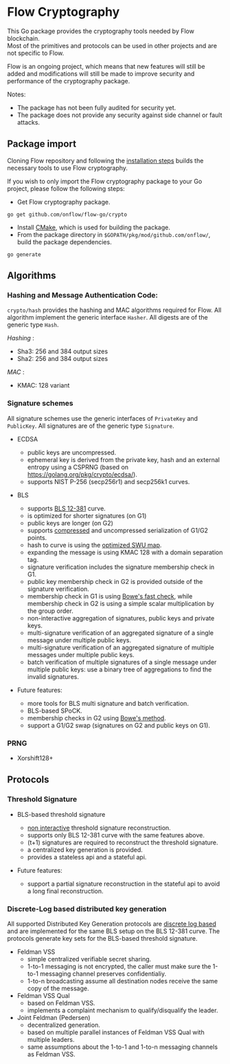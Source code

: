 # Flow Cryptography

This Go package provides the cryptography tools needed by Flow blockchain.  
Most of the primitives and protocols can be used in other projects and are not specific to Flow.

Flow is an ongoing project, which means that new features will still be added and modifications will still be made to improve security and performance of the cryptography package.

Notes: 
   - The package has not been fully audited for security yet.
   - The package does not provide any security against side channel or fault attacks.

## Package import

Cloning Flow repository and following the [installation steps](https://github.com/onflow/flow-go) builds the necessary tools to use Flow cryptography. 

If you wish to only import the Flow cryptography package to your Go project, please follow the following steps:

- Get Flow cryptography package.
```
go get github.com/onflow/flow-go/crypto
```
- Install [CMake](https://cmake.org/install/), which is used for building the package.
- From the package directory in `$GOPATH/pkg/mod/github.com/onflow/`, build the package dependencies.
```
go generate
```

## Algorithms

### Hashing and Message Authentication Code:

`crypto/hash` provides the hashing and MAC algorithms required for Flow. All algorithm implement the generic interface `Hasher`. All digests are of the generic type `Hash`.

*Hashing* :
 * Sha3: 256 and 384 output sizes
 * Sha2: 256 and 384 output sizes

*MAC* :
 * KMAC: 128 variant

### Signature schemes 

All signature schemes use the generic interfaces of `PrivateKey` and `PublicKey`. All signatures are of the generic type `Signature`.

 * ECDSA
    * public keys are uncompressed.
    * ephemeral key is derived from the private key, hash and an external entropy using a CSPRNG (based on https://golang.org/pkg/crypto/ecdsa/).
    * supports NIST P-256 (secp256r1) and secp256k1 curves.

 * BLS
    * supports [BLS 12-381](https://electriccoin.co/blog/new-snark-curve/) curve.
    * is optimized for shorter signatures (on G1) 
    * public keys are longer (on G2)
    * supports [compressed](https://www.ietf.org/archive/id/draft-irtf-cfrg-pairing-friendly-curves-08.html#name-zcash-serialization-format-) and uncompressed serialization of G1/G2 points.
    * hash to curve is using the [optimized SWU map](https://eprint.iacr.org/2019/403.pdf).
    * expanding the message is using KMAC 128 with a domain separation tag.
    * signature verification includes the signature membership check in G1. 
    * public key membership check in G2 is provided outside of the signature verification.
    * membership check in G1 is using [Bowe's fast check](https://eprint.iacr.org/2019/814.pdf), while membership check in G2 is using a simple scalar multiplication by the group order.
    * non-interactive aggregation of signatures, public keys and private keys.
    * multi-signature verification of an aggregated signature of a single message under multiple public keys.
    * multi-signature verification of an aggregated signature of multiple messages under multiple public keys.
    * batch verification of multiple signatures of a single message under multiple
    public keys: use a binary tree of aggregations to find the invalid signatures.

 * Future features:
    * more tools for BLS multi signature and batch verification.
    * BLS-based SPoCK.
    * membership checks in G2 using [Bowe's method](https://eprint.iacr.org/2019/814.pdf).
    * support a G1/G2 swap (signatures on G2 and public keys on G1).
 
### PRNG

 * Xorshift128+

## Protocols

### Threshold Signature

 * BLS-based threshold signature 
    * [non interactive](https://www.iacr.org/archive/pkc2003/25670031/25670031.pdf) threshold signature reconstruction.
    * supports only BLS 12-381 curve with the same features above.
    * (t+1) signatures are required to reconstruct the threshold signature.
    * a centralized key generation is provided.
    * provides a stateless api and a stateful api. 

 * Future features:
    * support a partial signature reconstruction in the stateful api to avoid a long final reconstruction. 


### Discrete-Log based distributed key generation

All supported Distributed Key Generation protocols are [discrete log based](http://citeseerx.ist.psu.edu/viewdoc/download?doi=10.1.1.50.2737&rep=rep1&type=pdf) and are implemented for the same BLS setup on the BLS 12-381 curve. The protocols generate key sets for the BLS-based threshold signature. 

 * Feldman VSS
    * simple centralized verifiable secret sharing.
    * 1-to-1 messaging is not encrypted, the caller must make sure the 1-to-1 messaging channel preserves confidentialiy. 
    * 1-to-n broadcasting assume all destination nodes receive the same copy of the message.
 * Feldman VSS Qual
    * based on Feldman VSS.
    * implements a complaint mechanism to qualify/disqualify the leader.
 * Joint Feldman (Pedersen)
    * decentralized generation.
    * based on multiple parallel instances of Feldman VSS Qual with multiple leaders.
    * same assumptions about the 1-to-1 and 1-to-n messaging channels as Feldman VSS. 





